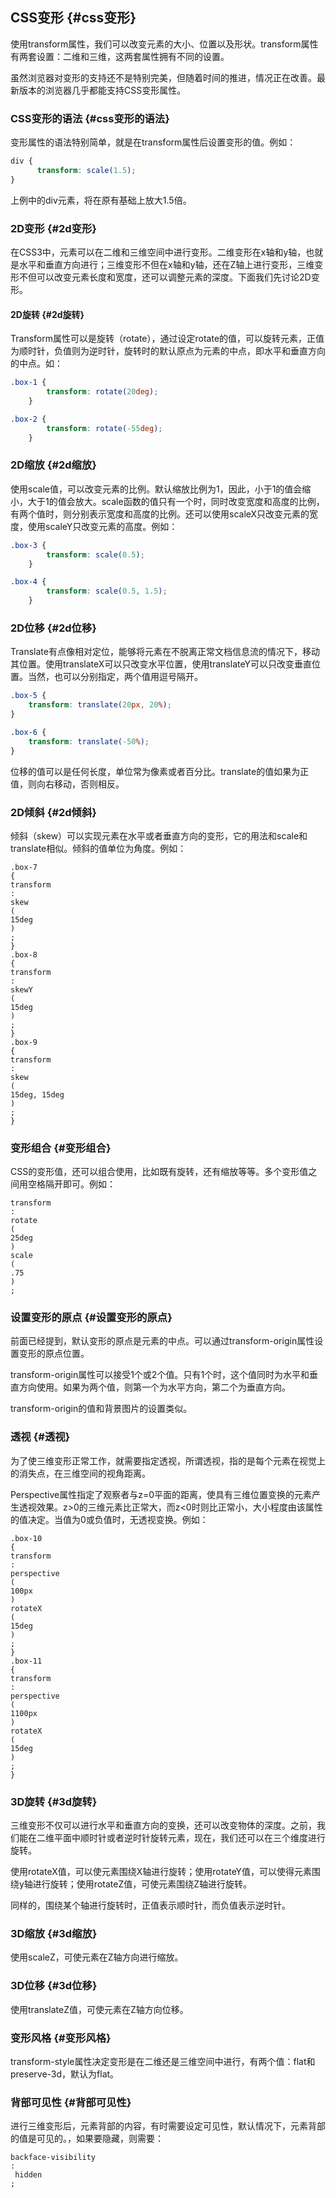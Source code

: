 ## CSS变形 {#css变形}

使用transform属性，我们可以改变元素的大小、位置以及形状。transform属性有两套设置：二维和三维，这两套属性拥有不同的设置。

虽然浏览器对变形的支持还不是特别完美，但随着时间的推进，情况正在改善。最新版本的浏览器几乎都能支持CSS变形属性。

### CSS变形的语法 {#css变形的语法}

变形属性的语法特别简单，就是在transform属性后设置变形的值。例如：

```css
div {
      transform: scale(1.5);
}
```

上例中的div元素，将在原有基础上放大1.5倍。

### 2D变形 {#2d变形}

在CSS3中，元素可以在二维和三维空间中进行变形。二维变形在x轴和y轴，也就是水平和垂直方向进行；三维变形不但在x轴和y轴，还在Z轴上进行变形，三维变形不但可以改变元素长度和宽度，还可以调整元素的深度。下面我们先讨论2D变形。

#### 2D旋转 {#2d旋转}

Transform属性可以是旋转（rotate），通过设定rotate的值，可以旋转元素，正值为顺时针，负值则为逆时针，旋转时的默认原点为元素的中点，即水平和垂直方向的中点。如：

```css
.box-1 {
        transform: rotate(20deg);
    }

.box-2 {
        transform: rotate(-55deg);
    }
```

### 2D缩放 {#2d缩放}

使用scale值，可以改变元素的比例。默认缩放比例为1，因此，小于1的值会缩小，大于1的值会放大。scale函数的值只有一个时，同时改变宽度和高度的比例，有两个值时，则分别表示宽度和高度的比例。还可以使用scaleX只改变元素的宽度，使用scaleY只改变元素的高度。例如：

```css
.box-3 {
        transform: scale(0.5);
    }

.box-4 {
        transform: scale(0.5, 1.5);
    }
```

### 2D位移 {#2d位移}

Translate有点像相对定位，能够将元素在不脱离正常文档信息流的情况下，移动其位置。使用translateX可以只改变水平位置，使用translateY可以只改变垂直位置。当然，也可以分别指定，两个值用逗号隔开。

```css
.box-5 {
    transform: translate(20px, 20%);
}

.box-6 {
    transform: translate(-50%);
}
```

位移的值可以是任何长度，单位常为像素或者百分比。translate的值如果为正值，则向右移动，否则相反。

### 2D倾斜 {#2d倾斜}

倾斜（skew）可以实现元素在水平或者垂直方向的变形，它的用法和scale和translate相似。倾斜的值单位为角度。例如：

```
.box-7
{
transform
:
skew
(
15deg
)
;
}
.box-8
{
transform
:
skewY
(
15deg
)
;
}
.box-9
{
transform
:
skew
(
15deg, 15deg
)
;
}
```

### 变形组合 {#变形组合}

CSS的变形值，还可以组合使用，比如既有旋转，还有缩放等等。多个变形值之间用空格隔开即可。例如：

```
transform
:
rotate
(
25deg
)
scale
(
.75
)
;
```

### 设置变形的原点 {#设置变形的原点}

前面已经提到，默认变形的原点是元素的中点。可以通过transform-origin属性设置变形的原点位置。

transform-origin属性可以接受1个或2个值。只有1个时，这个值同时为水平和垂直方向使用。如果为两个值，则第一个为水平方向，第二个为垂直方向。

transform-origin的值和背景图片的设置类似。

### 透视 {#透视}

为了使三维变形正常工作，就需要指定透视，所谓透视，指的是每个元素在视觉上的消失点，在三维空间的视角距离。

Perspective属性指定了观察者与z=0平面的距离，使具有三维位置变换的元素产生透视效果。z&gt;0的三维元素比正常大，而z&lt;0时则比正常小，大小程度由该属性的值决定。当值为0或负值时，无透视变换。例如：

```
.box-10
{
transform
:
perspective
(
100px
)
rotateX
(
15deg
)
;
}
.box-11
{
transform
:
perspective
(
1100px
)
rotateX
(
15deg
)
;
}
```

### 3D旋转 {#3d旋转}

三维变形不仅可以进行水平和垂直方向的变换，还可以改变物体的深度。之前，我们能在二维平面中顺时针或者逆时针旋转元素，现在，我们还可以在三个维度进行旋转。

使用rotateX值，可以使元素围绕X轴进行旋转；使用rotateY值，可以使得元素围绕y轴进行旋转；使用rotateZ值，可使元素围绕Z轴进行旋转。

同样的，围绕某个轴进行旋转时，正值表示顺时针，而负值表示逆时针。

### 3D缩放 {#3d缩放}

使用scaleZ，可使元素在Z轴方向进行缩放。

### 3D位移 {#3d位移}

使用translateZ值，可使元素在Z轴方向位移。

### 变形风格 {#变形风格}

transform-style属性决定变形是在二维还是三维空间中进行，有两个值：flat和preserve-3d，默认为flat。

### 背部可见性 {#背部可见性}

进行三维变形后，元素背部的内容，有时需要设定可见性，默认情况下，元素背部的值是可见的。，如果要隐藏，则需要：

```
backface-visibility
:
 hidden
;
```




